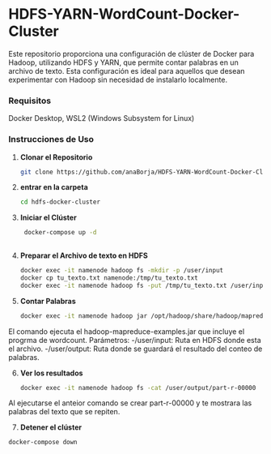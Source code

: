 # HDFS-YARN-WordCount-Docker-Cluster

Este repositorio proporciona una configuración de clúster de Docker para Hadoop, utilizando HDFS y YARN, que permite contar palabras en un archivo de texto. Esta configuración es ideal para aquellos que desean experimentar con Hadoop sin necesidad de instalarlo localmente.


### Requisitos

Docker Desktop, 
WSL2 (Windows Subsystem for Linux)

### Instrucciones de Uso

1. **Clonar el Repositorio**
    ```bash
   git clone https://github.com/anaBorja/HDFS-YARN-WordCount-Docker-Cluster.git
    
2. **entrar en la carpeta**
   ```bash
   cd hdfs-docker-cluster

3. **Iniciar el Clúster**
   ```bash
    docker-compose up -d
  
4. **Preparar el Archivo de texto en HDFS**
   ```bash
   docker exec -it namenode hadoop fs -mkdir -p /user/input
   docker cp tu_texto.txt namenode:/tmp/tu_texto.txt
   docker exec -it namenode hadoop fs -put /tmp/tu_texto.txt /user/input

5. **Contar Palabras**
    ```bash
    docker exec -it namenode hadoop jar /opt/hadoop/share/hadoop/mapreduce/hadoop-mapreduce-examples-3.3.5.jar wordcount /user/input /user/output
El comando ejecuta el hadoop-mapreduce-examples.jar que incluye el progrma de wordcount.
Parámetros:
-/user/input: Ruta en HDFS donde esta el archivo.
-/user/output: Ruta donde se guardará el resultado del conteo de palabras.

6. **Ver los resultados**
    ```bash
    docker exec -it namenode hadoop fs -cat /user/output/part-r-00000
  Al ejecutarse el anteior comando se crear part-r-00000 y te mostrara las palabras del texto que se repiten.

7. **Detener el clúster**
  ```bash
  docker-compose down

